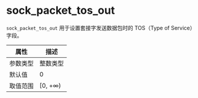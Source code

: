 # sock_packet_tos_out

`sock_packet_tos_out` 用于设置套接字发送数据包时的 TOS（Type of Service）字段。

|  属性    | 描述     |
|----------|---------|
| 参数类型 |   整数类型      |
| 默认值   | 0     |
| 取值范围 | [0, +∞)  |
